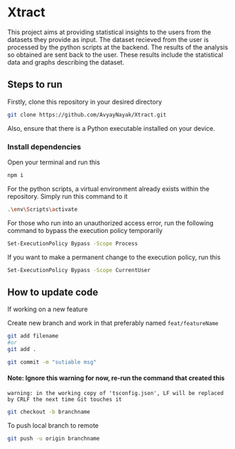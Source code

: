 # Xtract
This project aims at providing statistical insights to the users from the datasets they provide as input.
The dataset recieved from the user is processed by the python scripts at the backend.
The results of the analysis so obtained are sent back to the user.
These results include the statistical data and graphs describing the dataset.

## Steps to run
Firstly, clone this repository in your desired directory
```bash
git clone https://github.com/AvyayNayak/Xtract.git
```
Also, ensure that there is a Python executable installed on your device.
### Install dependencies
Open your terminal and run this
```bash
npm i
```
For the python scripts, a virtual environment already exists within the repository. Simply run this command to it
```bash
.\env\Scripts\activate
```
For those who run into an unauthorized access error, run the following command to bypass the execution policy temporarily
```bash
Set-ExecutionPolicy Bypass -Scope Process
```
If you want to make a permanent change to the execution policy, run this
```bash
Set-ExecutionPolicy Bypass -Scope CurrentUser
```

## How to update code
If working on a new feature

Create new branch and work in that preferably named `feat/featureName`

```bash
git add filename
#or
git add .

git commit -m "sutiable msg"
```

#### Note: Ignore this warning for now, re-run the command that created this
`warning: in the working copy of 'tsconfig.json', LF will be replaced by CRLF the next time Git touches it`

```bash
git checkout -b branchname
```

To push local branch to remote

```bash
git push -u origin branchname
```
